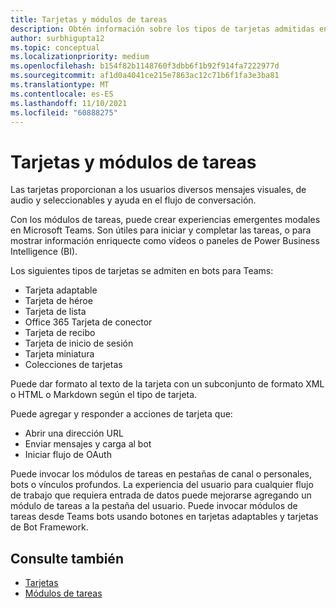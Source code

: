 ```yaml
---
title: Tarjetas y módulos de tareas
description: Obtén información sobre los tipos de tarjetas admitidas en bots para Teams, como, tarjetas adaptables, tarjeta de héroe, tarjeta miniatura y mucho más. Obtenga información sobre acciones de tarjetas e invocar módulos de tareas en canales, bots o vínculos profundos.
author: surbhigupta12
ms.topic: conceptual
ms.localizationpriority: medium
ms.openlocfilehash: b154f82b1148760f3dbb6f1b92f914fa7222977d
ms.sourcegitcommit: af1d0a4041ce215e7863ac12c71b6f1fa3e3ba81
ms.translationtype: MT
ms.contentlocale: es-ES
ms.lasthandoff: 11/10/2021
ms.locfileid: "60888275"
---
```

# <a name="cards-and-task-modules"></a>Tarjetas y módulos de tareas

Las tarjetas proporcionan a los usuarios diversos mensajes visuales, de audio y seleccionables y ayuda en el flujo de conversación.

Con los módulos de tareas, puede crear experiencias emergentes modales en Microsoft Teams. Son útiles para iniciar y completar las tareas, o para mostrar información enriquecte como vídeos o paneles de Power Business Intelligence (BI).

Los siguientes tipos de tarjetas se admiten en bots para Teams:

* Tarjeta adaptable
* Tarjeta de héroe
* Tarjeta de lista
* Office 365 Tarjeta de conector
* Tarjeta de recibo
* Tarjeta de inicio de sesión
* Tarjeta miniatura
* Colecciones de tarjetas

Puede dar formato al texto de la tarjeta con un subconjunto de formato XML o HTML o Markdown según el tipo de tarjeta.

Puede agregar y responder a acciones de tarjeta que:
* Abrir una dirección URL
* Enviar mensajes y carga al bot
* Iniciar flujo de OAuth

Puede invocar los módulos de tareas en pestañas de canal o personales, bots o vínculos profundos. La experiencia del usuario para cualquier flujo de trabajo que requiera entrada de datos puede mejorarse agregando un módulo de tareas a la pestaña del usuario. Puede invocar módulos de tareas desde Teams bots usando botones en tarjetas adaptables y tarjetas de Bot Framework.

## <a name="see-also"></a>Consulte también

* [Tarjetas](~/task-modules-and-cards/what-are-cards.md)
* [Módulos de tareas](~/task-modules-and-cards/what-are-task-modules.md)
